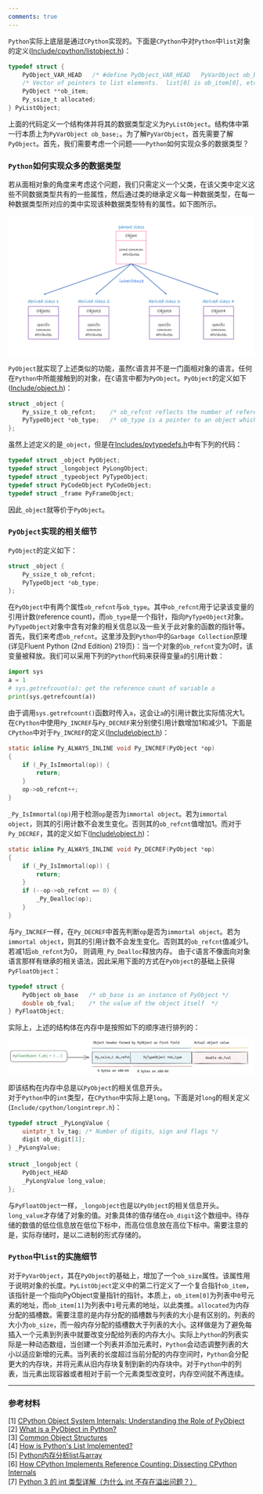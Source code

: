 ```yaml
---
comments: true
---
```


`Python`实际上底层是通过`CPython`实现的。下面是`CPython`中对`Python`中`list`对象的定义(<a href="https://github.com/python/cpython/blob/main/Include/cpython/listobject.h#L5" target="_blank">Include/cpython/listobject.h</a>)：
``` C
typedef struct {
    PyObject_VAR_HEAD   /* #define PyObject_VAR_HEAD   PyVarObject ob_base;*/
    /* Vector of pointers to list elements.  list[0] is ob_item[0], etc. */
    PyObject **ob_item;
    Py_ssize_t allocated;
} PyListObject;
```
上面的代码定义一个结构体并将其的数据类型定义为`PyListObject`。结构体中第一行本质上为`PyVarObject ob_base;`。为了解`PyVarObject`，首先需要了解`PyObject`。首先，我们需要考虑一个问题——`Python`如何实现众多的数据类型？

### `Python`如何实现众多的数据类型

若从面相对象的角度来考虑这个问题，我们只需定义一个父类，在该父类中定义这些不同数据类型共有的一些属性，然后通过类的继承定义每一种数据类型，在每一种数据类型所对应的类中实现该种数据类型特有的属性。如下图所示。
<div style='text-align:center'><img src='../../img/class_inheritance.png' alt='此图无法显示' style='zoom:80%;' /></div>

`PyObject`就实现了上述类似的功能，虽然`C`语言并不是一门面相对象的语言。任何在`Python`中所能接触到的对象，在`C`语言中都为`PyObject`。`PyObject`的定义如下(<a href="https://github.com/python/cpython/blob/main/Include/object.h#L110" target="_blank">Include/object.h</a>)：
``` C
struct _object {
    Py_ssize_t ob_refcnt;    /* ob_refcnt reflects the number of references to this object. */
    PyTypeObject *ob_type;   /* ob_type is a pointer to an object which contains type related information about the object.Additionally, it also maintains a table of function pointers, called the method table which includes implementation for type specific behaviors */
};
```
虽然上述定义的是`_object`，但是在<a href="https://github.com/python/cpython/blob/main/Include/pytypedefs.h#L18" target="_blank">Includes/pytypedefs.h</a>中有下列的代码：
``` C
typedef struct _object PyObject;
typedef struct _longobject PyLongObject;
typedef struct _typeobject PyTypeObject;
typedef struct PyCodeObject PyCodeObject;
typedef struct _frame PyFrameObject;
```
因此`_object`就等价于`PyObject`。

### `PyObject`实现的相关细节

`PyObject`的定义如下：
``` C
struct _object {
    Py_ssize_t ob_refcnt;    
    PyTypeObject *ob_type; 
};
```
在`PyObject`中有两个属性`ob_refcnt`与`ob_type`。其中`ob_refcnt`用于记录该变量的引用计数(reference count)，而`ob_type`是一个指针，指向`PyTypeObject`对象。`PyTypeObject`对象中含有对象的相关信息以及一些关于此对象的函数的指针等。首先，我们来考虑`ob_refcnt`。这里涉及到`Python`中的`Garbage Collection`原理(详见Fluent Python (2nd Edition) 219页)：当一个对象的`ob_refcnt`变为0时，该变量被释放。我们可以采用下列的`Python`代码来获得变量`a`的引用计数：
``` python
import sys
a = 1
# sys.getrefcount(a): get the reference count of variable a
print(sys.getrefcount(a))   
```
由于调用`sys.getrefcount()`函数时传入`a`，这会让`a`的引用计数比实际情况大1。<br />
在`CPython`中使用`Py_INCREF`与`Py_DECREF`来分别使引用计数增加1和减少1。下面是`CPython`中对于`Py_INCREF`的定义(<a href="https://github.com/python/cpython/blob/3.12/Include/object.h#L625" target="_blank">Include\object.h</a>)：
``` C
static inline Py_ALWAYS_INLINE void Py_INCREF(PyObject *op)
{
    if (_Py_IsImmortal(op)) {
        return;
    }
    op->ob_refcnt++;
}
```
`_Py_IsImmortal(op)`用于检测`op`是否为`immortal object`。若为`immortal object`，则其的引用计数不会发生变化。否则其的`ob_refcnt`值增加1。而对于`Py_DECREF`，其的定义如下(<a href="https://github.com/python/cpython/blob/3.12/Include/object.h#L696">Include\object.h</a>)：
``` C
static inline Py_ALWAYS_INLINE void Py_DECREF(PyObject *op)
{
    if (_Py_IsImmortal(op)) {
        return;
    }
    if (--op->ob_refcnt == 0) {
        _Py_Dealloc(op);
    }
}
```
与`Py_INCREF`一样，在`Py_DECREF`中首先判断`op`是否为`immortal object`。若为`immortal object`，则其的引用计数不会发生变化。否则其的`ob_refcnt`值减少1。若减1后`ob_refcnt`为0， 则调用`_Py_Dealloc`释放内存。
由于`C`语言不像面向对象语言那样有继承的相关语法，因此采用下面的方式在`PyObject`的基础上获得`PyFloatObject`：
``` C
typedef struct {
    PyObject ob_base   /* ob_base is an instance of PyObject */
    double ob_fval;    /* the value of the object itself  */
} PyFloatObject;
```
实际上，上述的结构体在内存中是按照如下的顺序进行排列的：
<div style='text-align:center'><img src='../../img/PyFloatObject.png' alt='此图无法显示' style='zoom:80%;' /></div>

即该结构在内存中总是以`PyObject`的相关信息开头。<br />
对于`Python`中的`int`类型，在`CPython`中实际上是`long`。下面是对`long`的相关定义(`Include/cpython/longintrepr.h`)：
``` C
typedef struct _PyLongValue {
    uintptr_t lv_tag; /* Number of digits, sign and flags */
    digit ob_digit[1];
} _PyLongValue;

struct _longobject {
    PyObject_HEAD
    _PyLongValue long_value;
};
```
与`PyFloatObject`一样，`_longobject`也是以`PyObject`的相关信息开头。`long_value`才存储了对象的值。对象具体的值存储在`ob_digit`这个数组中。待存储的数值的低位信息放在低位下标中，而高位信息放在高位下标中。需要注意的是，实际存储时，是以二进制的形式存储的。

### `Python`中`list`的实施细节

对于`PyVarObject`，其在`PyObject`的基础上，增加了一个`ob_size`属性。该属性用于说明对象的长度。`PyListObject`定义中的第二行定义了一个复合指针`ob_item`，该指针是一个指向PyObject变量指针的指针。本质上，`ob_item[0]`为列表中`0`号元素的地址，而`ob_item[1]`为列表中`1`号元素的地址，以此类推。`allocated`为内存分配的插槽数。需要注意的是内存分配的插槽数与列表的大小是有区别的。列表的大小为`ob_size`，而一般内存分配的插槽数大于列表的大小。这样做是为了避免每插入一个元素到列表中就要改变分配给列表的内存大小。实际上`Python`的列表实际是一种动态数组，当创建一个列表并添加元素时，`Python`会动态调整列表的大小以适应新增的元素。当列表的长度超过当前分配的内存空间时，`Python`会分配更大的内存块，并将元素从旧内存块复制到新的内存块中。对于`Python`中的列表，当元素出现容器或者相对于前一个元素类型改变时，内存空间就不再连续。

------

### 参考材料

[1] <a href='https://blog.codingconfessions.com/p/cpython-object-system-internals-understanding' target='_blank'>CPython Object System Internals: Understanding the Role of PyObject</a><br />
[2] <a href='https://stackoverflow.com/questions/27683764/what-is-a-pyobject-in-python' target='_blank'>What is a PyObject in Python?</a><br />
[3] <a href='https://docs.python.org/3/c-api/structures.html#c.PyObject' target='_blank'>Common Object Structures</a><br />
[4] <a href='https://stackoverflow.com/questions/3917574/how-is-pythons-list-implemented' target='_blank'>How is Python's List Implemented?</a><br />
[5] <a href='https://www.cnblogs.com/hellcat/p/8795841.html' target='_blank'>Python内存分析list与array</a><br />
[6] <a href='https://blog.codingconfessions.com/p/cpython-reference-counting-internals' target='_blank'>How CPython Implements Reference Counting: Dissecting CPython Internals</a><br />
[7] <a href='https://www.cnblogs.com/ChangAn223/p/11495690.html' target='_blank'>Python 3 的 int 类型详解（为什么 int 不存在溢出问题？）</a>